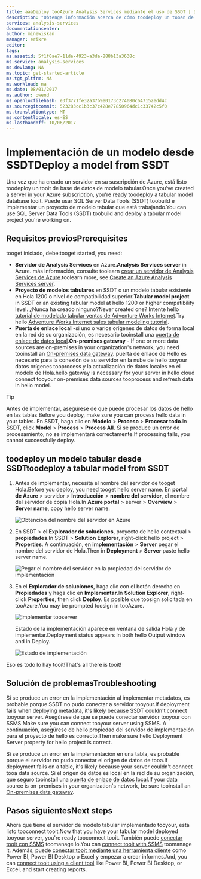 ```yaml
---
title: aaaDeploy tooAzure Analysis Services mediante el uso de SSDT | Documentos de Microsoft
description: "Obtenga información acerca de cómo toodeploy un tooan de modelo tabular Azure Analysis Services server mediante el uso de SSDT."
services: analysis-services
documentationcenter: 
author: minewiskan
manager: erikre
editor: 
tags: 
ms.assetid: 5f1f0ae7-11de-4923-a3da-888b13a3638c
ms.service: analysis-services
ms.devlang: NA
ms.topic: get-started-article
ms.tgt_pltfrm: NA
ms.workload: na
ms.date: 08/01/2017
ms.author: owend
ms.openlocfilehash: e3f3771fe32a37b9e0173c274080c647152edd4c
ms.sourcegitcommit: 523283cc1b3c37c428e77850964dc1c33742c5f0
ms.translationtype: MT
ms.contentlocale: es-ES
ms.lasthandoff: 10/06/2017
---
```

# <a name="deploy-a-model-from-ssdt"></a><span data-ttu-id="22637-103">Implementación de un modelo desde SSDT</span><span class="sxs-lookup"><span data-stu-id="22637-103">Deploy a model from SSDT</span></span>
<span data-ttu-id="22637-104">Una vez que ha creado un servidor en su suscripción de Azure, está listo toodeploy un tooit de base de datos de modelo tabular.</span><span class="sxs-lookup"><span data-stu-id="22637-104">Once you've created a server in your Azure subscription, you're ready toodeploy a tabular model database tooit.</span></span> <span data-ttu-id="22637-105">Puede usar SQL Server Data Tools (SSDT) toobuild e implementar un proyecto de modelo tabular que está trabajando.</span><span class="sxs-lookup"><span data-stu-id="22637-105">You can use SQL Server Data Tools (SSDT) toobuild and deploy a tabular model project you're working on.</span></span> 

## <a name="prerequisites"></a><span data-ttu-id="22637-106">Requisitos previos</span><span class="sxs-lookup"><span data-stu-id="22637-106">Prerequisites</span></span>
<span data-ttu-id="22637-107">tooget iniciado, debe:</span><span class="sxs-lookup"><span data-stu-id="22637-107">tooget started, you need:</span></span>

* <span data-ttu-id="22637-108">**Servidor de Analysis Services** en Azure.</span><span class="sxs-lookup"><span data-stu-id="22637-108">**Analysis Services server** in Azure.</span></span> <span data-ttu-id="22637-109">más información, consulte toolearn [crear un servidor de Analysis Services de Azure](analysis-services-create-server.md).</span><span class="sxs-lookup"><span data-stu-id="22637-109">toolearn more, see [Create an Azure Analysis Services server](analysis-services-create-server.md).</span></span>
* <span data-ttu-id="22637-110">**Proyecto de modelos tabulares** en SSDT o un modelo tabular existente en Hola 1200 o nivel de compatibilidad superior.</span><span class="sxs-lookup"><span data-stu-id="22637-110">**Tabular model project** in SSDT or an existing tabular model at hello 1200 or higher compatibility level.</span></span> <span data-ttu-id="22637-111">¿Nunca ha creado ninguno?</span><span class="sxs-lookup"><span data-stu-id="22637-111">Never created one?</span></span> <span data-ttu-id="22637-112">Intente hello [tutorial de modelado tabular ventas de Adventure Works Internet](https://msdn.microsoft.com/library/hh231691.aspx).</span><span class="sxs-lookup"><span data-stu-id="22637-112">Try hello [Adventure Works Internet sales tabular modeling tutorial](https://msdn.microsoft.com/library/hh231691.aspx).</span></span>
* <span data-ttu-id="22637-113">**Puerta de enlace local** -si uno o varios orígenes de datos de forma local en la red de su organización, es necesario tooinstall una [puerta de enlace de datos local](analysis-services-gateway.md).</span><span class="sxs-lookup"><span data-stu-id="22637-113">**On-premises gateway** - If one or more data sources are on-premises in your organization's network, you need tooinstall an [On-premises data gateway](analysis-services-gateway.md).</span></span> <span data-ttu-id="22637-114">puerta de enlace de Hello es necesario para la conexión de su servidor en la nube de hello tooyour datos orígenes tooprocess y la actualización de datos locales en el modelo de Hola.</span><span class="sxs-lookup"><span data-stu-id="22637-114">hello gateway is necessary for your server in hello cloud connect tooyour on-premises data sources tooprocess and refresh data in hello model.</span></span>

> [!TIP]
> <span data-ttu-id="22637-115">Antes de implementar, asegúrese de que puede procesar los datos de hello en las tablas.</span><span class="sxs-lookup"><span data-stu-id="22637-115">Before you deploy, make sure you can process hello data in your tables.</span></span> <span data-ttu-id="22637-116">En SSDT, haga clic en **Modelo** > **Proceso** > **Procesar todo**.</span><span class="sxs-lookup"><span data-stu-id="22637-116">In SSDT, click **Model** > **Process** > **Process All**.</span></span> <span data-ttu-id="22637-117">Si se produce un error de procesamiento, no se implementará correctamente.</span><span class="sxs-lookup"><span data-stu-id="22637-117">If processing fails, you cannot successfully deploy.</span></span>
> 
> 

## <a name="toodeploy-a-tabular-model-from-ssdt"></a><span data-ttu-id="22637-118">toodeploy un modelo tabular desde SSDT</span><span class="sxs-lookup"><span data-stu-id="22637-118">toodeploy a tabular model from SSDT</span></span>

1. <span data-ttu-id="22637-119">Antes de implementar, necesita el nombre del servidor de tooget Hola.</span><span class="sxs-lookup"><span data-stu-id="22637-119">Before you deploy, you need tooget hello server name.</span></span> <span data-ttu-id="22637-120">En **portal de Azure** > servidor > **Introducción** > **nombre del servidor**, el nombre del servidor de copia Hola.</span><span class="sxs-lookup"><span data-stu-id="22637-120">In **Azure portal** > server > **Overview** > **Server name**, copy hello server name.</span></span>
   
    ![Obtención del nombre del servidor en Azure](./media/analysis-services-deploy/aas-deploy-get-server-name.png)
2. <span data-ttu-id="22637-122">En SSDT > **el Explorador de soluciones**, proyecto de hello contextual > **propiedades**.</span><span class="sxs-lookup"><span data-stu-id="22637-122">In SSDT > **Solution Explorer**, right-click hello project > **Properties**.</span></span> <span data-ttu-id="22637-123">A continuación, en **implementación** > **Server** pegar el nombre del servidor de Hola.</span><span class="sxs-lookup"><span data-stu-id="22637-123">Then in **Deployment** > **Server** paste hello server name.</span></span>   
   
    ![Pegar el nombre del servidor en la propiedad del servidor de implementación](./media/analysis-services-deploy/aas-deploy-deployment-server-property.png)
3. <span data-ttu-id="22637-125">En el **Explorador de soluciones**, haga clic con el botón derecho en **Propiedades** y haga clic en **Implementar**.</span><span class="sxs-lookup"><span data-stu-id="22637-125">In **Solution Explorer**, right-click **Properties**, then click **Deploy**.</span></span> <span data-ttu-id="22637-126">Es posible que toosign solicitada en tooAzure.</span><span class="sxs-lookup"><span data-stu-id="22637-126">You may be prompted toosign in tooAzure.</span></span>
   
    ![Implementar tooserver](./media/analysis-services-deploy/aas-deploy-deploy.png)
   
    <span data-ttu-id="22637-128">Estado de la implementación aparece en ventana de salida Hola y de implementar.</span><span class="sxs-lookup"><span data-stu-id="22637-128">Deployment status appears in both hello Output window and in Deploy.</span></span>
   
    ![Estado de implementación](./media/analysis-services-deploy/aas-deploy-status.png)

<span data-ttu-id="22637-130">Eso es todo lo hay tooit!</span><span class="sxs-lookup"><span data-stu-id="22637-130">That's all there is tooit!</span></span>


## <a name="troubleshooting"></a><span data-ttu-id="22637-131">Solución de problemas</span><span class="sxs-lookup"><span data-stu-id="22637-131">Troubleshooting</span></span>
<span data-ttu-id="22637-132">Si se produce un error en la implementación al implementar metadatos, es probable porque SSDT no pudo conectar a servidor tooyour.</span><span class="sxs-lookup"><span data-stu-id="22637-132">If deployment fails when deploying metadata, it's likely because SSDT couldn't connect tooyour server.</span></span> <span data-ttu-id="22637-133">Asegúrese de que se puede conectar servidor tooyour con SSMS.</span><span class="sxs-lookup"><span data-stu-id="22637-133">Make sure you can connect tooyour server using SSMS.</span></span> <span data-ttu-id="22637-134">A continuación, asegúrese de hello propiedad del servidor de implementación para el proyecto de hello es correcto.</span><span class="sxs-lookup"><span data-stu-id="22637-134">Then make sure hello Deployment Server property for hello project is correct.</span></span>

<span data-ttu-id="22637-135">Si se produce un error en la implementación en una tabla, es probable porque el servidor no pudo conectar el origen de datos de tooa.</span><span class="sxs-lookup"><span data-stu-id="22637-135">If deployment fails on a table, it's likely because your server couldn't connect tooa data source.</span></span> <span data-ttu-id="22637-136">Si el origen de datos es local en la red de su organización, que seguro tooinstall una [puerta de enlace de datos local](analysis-services-gateway.md).</span><span class="sxs-lookup"><span data-stu-id="22637-136">If your data source is on-premises in your organization's network, be sure tooinstall an [On-premises data gateway](analysis-services-gateway.md).</span></span>

## <a name="next-steps"></a><span data-ttu-id="22637-137">Pasos siguientes</span><span class="sxs-lookup"><span data-stu-id="22637-137">Next steps</span></span>
<span data-ttu-id="22637-138">Ahora que tiene el servidor de modelo tabular implementado tooyour, está listo tooconnect tooit.</span><span class="sxs-lookup"><span data-stu-id="22637-138">Now that you have your tabular model deployed tooyour server, you're ready tooconnect tooit.</span></span> <span data-ttu-id="22637-139">También puede [conectar tooit con SSMS](analysis-services-manage.md) toomanage lo.</span><span class="sxs-lookup"><span data-stu-id="22637-139">You can [connect tooit with SSMS](analysis-services-manage.md) toomanage it.</span></span> <span data-ttu-id="22637-140">Además, puede [conectar tooit mediante una herramienta cliente](analysis-services-connect.md) como Power BI, Power BI Desktop o Excel y empezar a crear informes.</span><span class="sxs-lookup"><span data-stu-id="22637-140">And, you can [connect tooit using a client tool](analysis-services-connect.md) like Power BI, Power BI Desktop, or Excel, and start creating reports.</span></span>

